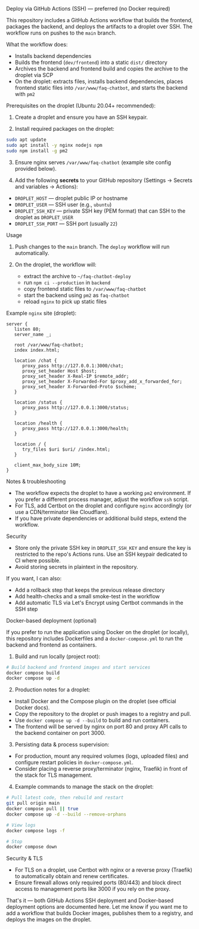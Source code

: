 Deploy via GitHub Actions (SSH) — preferred (no Docker required)

This repository includes a GitHub Actions workflow that builds the frontend, packages the backend, and deploys the artifacts to a droplet over SSH. The workflow runs on pushes to the `main` branch.

What the workflow does:

- Installs backend dependencies
- Builds the frontend (`dev/frontend`) into a static `dist/` directory
- Archives the backend and frontend build and copies the archive to the droplet via SCP
- On the droplet: extracts files, installs backend dependencies, places frontend static files into `/var/www/faq-chatbot`, and starts the backend with `pm2`

Prerequisites on the droplet (Ubuntu 20.04+ recommended):

1. Create a droplet and ensure you have an SSH keypair.

2. Install required packages on the droplet:

```bash
sudo apt update
sudo apt install -y nginx nodejs npm
sudo npm install -g pm2
```

3. Ensure nginx serves `/var/www/faq-chatbot` (example site config provided below).

4. Add the following **secrets** to your GitHub repository (Settings → Secrets and variables → Actions):

- `DROPLET_HOST` — droplet public IP or hostname
- `DROPLET_USER` — SSH user (e.g., `ubuntu`)
- `DROPLET_SSH_KEY` — private SSH key (PEM format) that can SSH to the droplet as `DROPLET_USER`
- `DROPLET_SSH_PORT` — SSH port (usually `22`)

Usage

1. Push changes to the `main` branch. The `deploy` workflow will run automatically.

2. On the droplet, the workflow will:

   - extract the archive to `~/faq-chatbot-deploy`
   - run `npm ci --production` in `backend`
   - copy frontend static files to `/var/www/faq-chatbot`
   - start the backend using `pm2` as `faq-chatbot`
   - reload `nginx` to pick up static files

Example `nginx` site (droplet):

```nginx
server {
   listen 80;
   server_name _;

   root /var/www/faq-chatbot;
   index index.html;

   location /chat {
      proxy_pass http://127.0.0.1:3000/chat;
      proxy_set_header Host $host;
      proxy_set_header X-Real-IP $remote_addr;
      proxy_set_header X-Forwarded-For $proxy_add_x_forwarded_for;
      proxy_set_header X-Forwarded-Proto $scheme;
   }

   location /status {
      proxy_pass http://127.0.0.1:3000/status;
   }

   location /health {
      proxy_pass http://127.0.0.1:3000/health;
   }

   location / {
      try_files $uri $uri/ /index.html;
   }

   client_max_body_size 10M;
}
```

Notes & troubleshooting

- The workflow expects the droplet to have a working `pm2` environment. If you prefer a different process manager, adjust the workflow `ssh` script.
- For TLS, add Certbot on the droplet and configure `nginx` accordingly (or use a CDN/terminator like Cloudflare).
- If you have private dependencies or additional build steps, extend the workflow.

Security

- Store only the private SSH key in `DROPLET_SSH_KEY` and ensure the key is restricted to the repo's Actions runs. Use an SSH keypair dedicated to CI where possible.
- Avoid storing secrets in plaintext in the repository.

If you want, I can also:

- Add a rollback step that keeps the previous release directory
- Add health-checks and a small smoke-test in the workflow
- Add automatic TLS via Let's Encrypt using Certbot commands in the SSH step

Docker-based deployment (optional)

If you prefer to run the application using Docker on the droplet (or locally), this repository includes Dockerfiles and a `docker-compose.yml` to run the backend and frontend as containers.

1. Build and run locally (project root):

```bash
# Build backend and frontend images and start services
docker compose build
docker compose up -d
```

2. Production notes for a droplet:

- Install Docker and the Compose plugin on the droplet (see official Docker docs).
- Copy the repository to the droplet or push images to a registry and pull.
- Use `docker compose up -d --build` to build and run containers.
- The frontend will be served by nginx on port 80 and proxy API calls to the backend container on port 3000.

3. Persisting data & process supervision:

- For production, mount any required volumes (logs, uploaded files) and configure restart policies in `docker-compose.yml`.
- Consider placing a reverse proxy/terminator (nginx, Traefik) in front of the stack for TLS management.

4. Example commands to manage the stack on the droplet:

```bash
# Pull latest code, then rebuild and restart
git pull origin main
docker compose pull || true
docker compose up -d --build --remove-orphans

# View logs
docker compose logs -f

# Stop
docker compose down
```

Security & TLS

- For TLS on a droplet, use Certbot with nginx or a reverse proxy (Traefik) to automatically obtain and renew certificates.
- Ensure firewall allows only required ports (80/443) and block direct access to management ports like 3000 if you rely on the proxy.

That's it — both GitHub Actions SSH deployment and Docker-based deployment options are documented here. Let me know if you want me to add a workflow that builds Docker images, publishes them to a registry, and deploys the images on the droplet.

